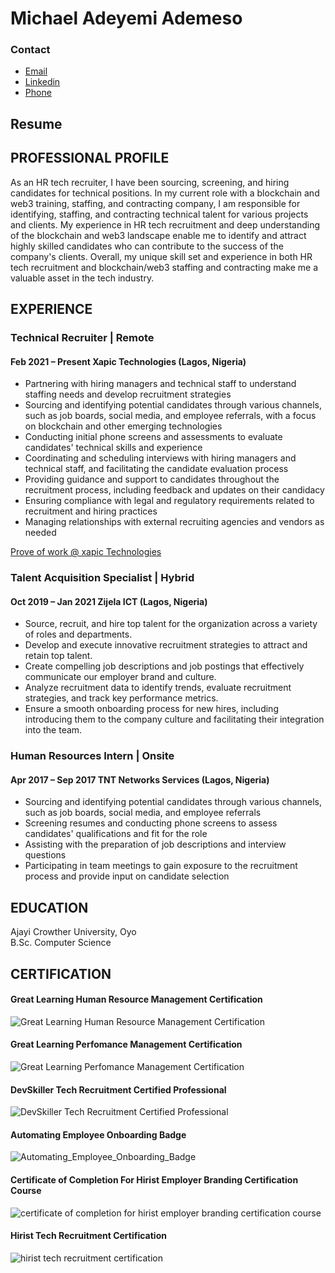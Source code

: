 # Michael Adeyemi Ademeso
### Contact
- [Email](ademesomichael2@gmail.com)</br>
- [Linkedin](https://www.linkedin.com/in/michael-ademeso/)</br>
- [Phone](+2349123559437)
## Resume
## PROFESSIONAL PROFILE
As an HR tech recruiter, I have been sourcing, screening, and hiring candidates for technical positions. In my current role with a
blockchain and web3 training, staffing, and contracting company, I am responsible for identifying, staffing, and contracting
technical talent for various projects and clients. My experience in HR tech recruitment and deep understanding of the blockchain
and web3 landscape enable me to identify and attract highly skilled candidates who can contribute to the success of the company's
clients. Overall, my unique skill set and experience in both HR tech recruitment and blockchain/web3 staffing and contracting
make me a valuable asset in the tech industry.

## EXPERIENCE
### Technical Recruiter | Remote
#### Feb 2021 – Present Xapic Technologies (Lagos, Nigeria)
- Partnering with hiring managers and technical staff to understand staffing needs and develop recruitment strategies 
- Sourcing and identifying potential candidates through various channels, such as job boards, social media, and employee referrals,
with a focus on blockchain and other emerging technologies
- Conducting initial phone screens and assessments to evaluate candidates' technical skills and experience
- Coordinating and scheduling interviews with hiring managers and technical staff, and facilitating the candidate evaluation process
- Providing guidance and support to candidates throughout the recruitment process, including feedback and updates on their candidacy
- Ensuring compliance with legal and regulatory requirements related to recruitment and hiring practices
- Managing relationships with external recruiting agencies and vendors as needed
  
 [Prove of work @ xapic Technologies](/Daily_Sheet.csv.xlsx)

### Talent Acquisition Specialist | Hybrid
#### Oct 2019 – Jan 2021 Zijela ICT (Lagos, Nigeria)
- Source, recruit, and hire top talent for the organization across a variety of roles and departments.
- Develop and execute innovative recruitment strategies to attract and retain top talent.
- Create compelling job descriptions and job postings that effectively communicate our employer brand and culture.
- Analyze recruitment data to identify trends, evaluate recruitment strategies, and track key performance metrics.
- Ensure a smooth onboarding process for new hires, including introducing them to the company culture and facilitating their
  integration into the team.

### Human Resources Intern | Onsite
#### Apr 2017 – Sep 2017 TNT Networks Services (Lagos, Nigeria)
- Sourcing and identifying potential candidates through various channels, such as job boards, social media, and employee referrals
- Screening resumes and conducting phone screens to assess candidates' qualifications and fit for the role
- Assisting with the preparation of job descriptions and interview questions
- Participating in team meetings to gain exposure to the recruitment process and provide input on candidate selection

## EDUCATION
Ajayi Crowther University, Oyo </br>
B.Sc. Computer Science

## CERTIFICATION
#### Great Learning Human Resource Management Certification
![Great Learning Human Resource Management Certification](/Certifications/Human_Resource_Management.png)
#### Great Learning Perfomance Management Certification
![Great Learning Perfomance Management Certification](/Certifications/Performance_Management.png)
#### DevSkiller Tech Recruitment Certified Professional
![DevSkiller Tech Recruitment Certified Professional](/Certifications/Tech_Recruitment_Badge.png)
#### Automating Employee Onboarding Badge
![Automating_Employee_Onboarding_Badge](/Certifications/Airslate.jpeg)
#### Certificate of Completion For Hirist Employer Branding Certification Course
![certificate of completion for hirist employer branding certification course](/Certifications/Hirist_employer_branding.jpeg)
#### Hirist Tech Recruitment Certification
![hirist tech recruitment certification](/Certifications/Hirist_tech_recruiter.jpeg)
